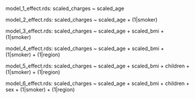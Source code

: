 model_1_effect.rds: scaled_charges ~ scaled_age

model_2_effect.rds: scaled_charges ~ scaled_age + (1|smoker)

model_3_effect.rds: scaled_charges ~ scaled_age + scaled_bmi + (1|smoker)

model_4_effect.rds: scaled_charges ~ scaled_age + scaled_bmi + (1|smoker) + (1|region)

model_5_effect.rds: scaled_charges ~ scaled_age + scaled_bmi + children + (1|smoker) + (1|region)

model_6_effect.rds: scaled_charges ~ scaled_age + scaled_bmi + children + sex + (1|smoker) + (1|region)
